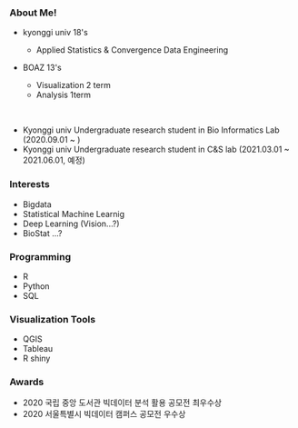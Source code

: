 ### About Me!
- kyonggi univ 18's 
  - Applied Statistics & Convergence Data Engineering
 
- BOAZ 13's 
  - Visualization 2 term
  - Analysis 1term

</br>

- Kyonggi univ Undergraduate research student in Bio Informatics Lab (2020.09.01 ~ )
- Kyonggi univ Undergraduate research student in C&S lab (2021.03.01 ~ 2021.06.01, 예정)

### Interests
- Bigdata
- Statistical Machine Learnig
- Deep Learning (Vision...?)
- BioStat ...?

### Programming
- R
- Python
- SQL

### Visualization Tools
- QGIS
- Tableau
- R shiny


### Awards
- 2020 국립 중앙 도서관 빅데이터 분석 활용 공모전 최우수상
- 2020 서울특별시 빅데이터 캠퍼스 공모전 우수상

<!--
**GGoYoungHee/GGoYoungHee** is a ✨ _special_ ✨ repository because its `README.md` (this file) appears on your GitHub profile.

Here are some ideas to get you started:

- 🔭 I’m currently working on ...
- 🌱 I’m currently learning ...
- 👯 I’m looking to collaborate on ...
- 🤔 I’m looking for help with ...
- 💬 Ask me about ...
- 📫 How to reach me: ...
- 😄 Pronouns: ...
- ⚡ Fun fact: ...
-->
